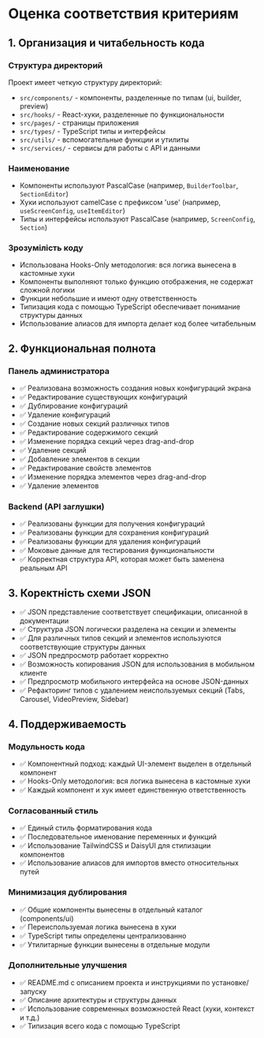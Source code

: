 # Оценка соответствия критериям

## 1. Организация и читабельность кода

### Структура директорий

Проект имеет четкую структуру директорий:

- `src/components/` - компоненты, разделенные по типам (ui, builder, preview)
- `src/hooks/` - React-хуки, разделенные по функциональности
- `src/pages/` - страницы приложения
- `src/types/` - TypeScript типы и интерфейсы
- `src/utils/` - вспомогательные функции и утилиты
- `src/services/` - сервисы для работы с API и данными

### Наименование

- Компоненты используют PascalCase (например, `BuilderToolbar`, `SectionEditor`)
- Хуки используют camelCase с префиксом 'use' (например, `useScreenConfig`, `useItemEditor`)
- Типы и интерфейсы используют PascalCase (например, `ScreenConfig`, `Section`)

### Зрозумілість коду

- Использована Hooks-Only методология: вся логика вынесена в кастомные хуки
- Компоненты выполняют только функцию отображения, не содержат сложной логики
- Функции небольшие и имеют одну ответственность
- Типизация кода с помощью TypeScript обеспечивает понимание структуры данных
- Использование алиасов для импорта делает код более читабельным

## 2. Функциональная полнота

### Панель администратора

- ✅ Реализована возможность создания новых конфигураций экрана
- ✅ Редактирование существующих конфигураций
- ✅ Дублирование конфигураций
- ✅ Удаление конфигураций
- ✅ Создание новых секций различных типов
- ✅ Редактирование содержимого секций
- ✅ Изменение порядка секций через drag-and-drop
- ✅ Удаление секций
- ✅ Добавление элементов в секции
- ✅ Редактирование свойств элементов
- ✅ Изменение порядка элементов через drag-and-drop
- ✅ Удаление элементов

### Backend (API заглушки)

- ✅ Реализованы функции для получения конфигураций
- ✅ Реализованы функции для сохранения конфигураций
- ✅ Реализованы функции для удаления конфигураций
- ✅ Моковые данные для тестирования функциональности
- ✅ Корректная структура API, которая может быть заменена реальным API

## 3. Коректність схеми JSON

- ✅ JSON представление соответствует спецификации, описанной в документации
- ✅ Структура JSON логически разделена на секции и элементы
- ✅ Для различных типов секций и элементов используются соответствующие структуры данных
- ✅ JSON предпросмотр работает корректно
- ✅ Возможность копирования JSON для использования в мобильном клиенте
- ✅ Предпросмотр мобильного интерфейса на основе JSON-данных
- ✅ Рефакторинг типов с удалением неиспользуемых секций (Tabs, Carousel, VideoPreview, Sidebar)

## 4. Поддерживаемость

### Модульность кода

- ✅ Компонентный подход: каждый UI-элемент выделен в отдельный компонент
- ✅ Hooks-Only методология: вся логика вынесена в кастомные хуки
- ✅ Каждый компонент и хук имеет единственную ответственность

### Согласованный стиль

- ✅ Единый стиль форматирования кода
- ✅ Последовательное именование переменных и функций
- ✅ Использование TailwindCSS и DaisyUI для стилизации компонентов
- ✅ Использование алиасов для импортов вместо относительных путей

### Минимизация дублирования

- ✅ Общие компоненты вынесены в отдельный каталог (components/ui)
- ✅ Переиспользуемая логика вынесена в хуки
- ✅ TypeScript типы определены централизованно
- ✅ Утилитарные функции вынесены в отдельные модули

### Дополнительные улучшения

- ✅ README.md с описанием проекта и инструкциями по установке/запуску
- ✅ Описание архитектуры и структуры данных
- ✅ Использование современных возможностей React (хуки, контекст и т.д.)
- ✅ Типизация всего кода с помощью TypeScript

